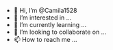 - 👋 Hi, I’m @Camila1528
- 👀 I’m interested in ...
- 🌱 I’m currently learning ...
- 💞️ I’m looking to collaborate on ...
- 📫 How to reach me ...

<!---
Camila1528/Camila1528 is a ✨ special ✨ repository because its `README.md` (this file) appears on your GitHub profile.
You can click the Preview link to take a look at your changes.
---
Ls
